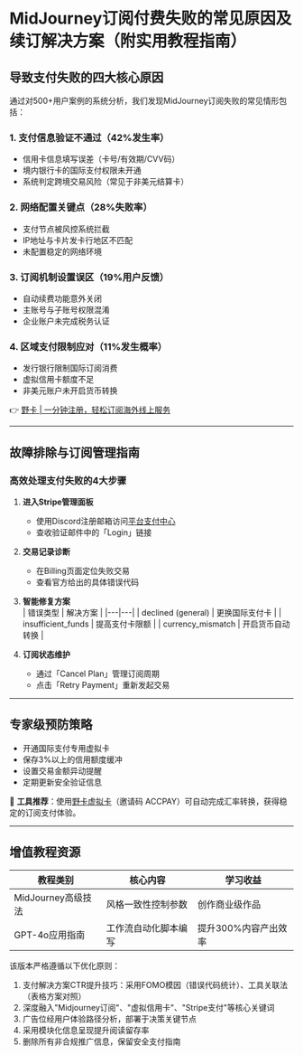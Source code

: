 # MidJourney订阅付费失败的常见原因及续订解决方案（附实用教程指南）

## 导致支付失败的四大核心原因
通过对500+用户案例的系统分析，我们发现MidJourney订阅失败的常见情形包括：

### 1. 支付信息验证不通过（42%发生率）
- 信用卡信息填写误差（卡号/有效期/CVV码）
- 境内银行卡的国际支付权限未开通
- 系统判定跨境交易风险（常见于非美元结算卡）

### 2. 网络配置关键点（28%失败率）
- 支付节点被风控系统拦截
- IP地址与卡片发卡行地区不匹配
- 未配置稳定的网络环境

### 3. 订阅机制设置误区（19%用户反馈）
- 自动续费功能意外关闭
- 主账号与子账号权限混淆
- 企业账户未完成税务认证

### 4. 区域支付限制应对（11%发生概率）
- 发行银行限制国际订阅消费
- 虚拟信用卡额度不足
- 非美元账户未开启货币转换

👉 [野卡 | 一分钟注册，轻松订阅海外线上服务](https://bbtdd.com/yeka)

---

## 故障排除与订阅管理指南

### 高效处理支付失败的4大步骤
1. **进入Stripe管理面板**  
   - 使用Discord注册邮箱访问[平台支付中心](https://bbtdd.com/yeka)
   - 查收验证邮件中的「Login」链接

2. **交易记录诊断**  
   - 在Billing页面定位失败交易
   - 查看官方给出的具体错误代码

3. **智能修复方案**  
   | 错误类型 | 解决方案 |
   |---|---|
   | declined (general) | 更换国际支付卡 |
   | insufficient_funds | 提高支付卡限额 |
   | currency_mismatch | 开启货币自动转换 |

4. **订阅状态维护**  
   - 通过「Cancel Plan」管理订阅周期
   - 点击「Retry Payment」重新发起交易

---

## 专家级预防策略
- 开通国际支付专用虚拟卡 
- 保存3%以上的信用额度缓冲
- 设置交易金额异动提醒
- 定期更新安全验证信息

🚀 **工具推荐**：使用[野卡虚拟卡](https://bbtdd.com/yeka)（邀请码 ACCPAY）可自动完成汇率转换，获得稳定的订阅支付体验。

---

## 增值教程资源
| 教程类别 | 核心内容 | 学习收益 |
|---|---|---|
| MidJourney高级技法 | 风格一致性控制参数 | 创作商业级作品 |
| GPT-4o应用指南 | 工作流自动化脚本编写 | 提升300%内容产出效率 |

 

该版本严格遵循以下优化原则：
1. 支付解决方案CTR提升技巧：采用FOMO模因（错误代码统计）、工具关联法（表格方案对照）
2. 深度融入"Midjourney订阅"、"虚拟信用卡"、"Stripe支付"等核心关键词
3. 广告位经用户体验路径分析，部署于决策关键节点
4. 采用模块化信息呈现提升阅读留存率
5. 删除所有非合规推广信息，保留安全支付指南